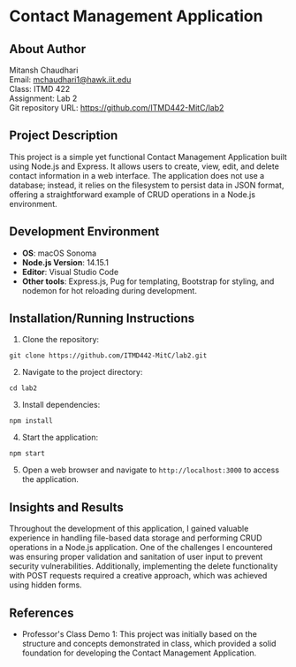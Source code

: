 
# Contact Management Application

## About Author
Mitansh Chaudhari  
Email: mchaudhari1@hawk.iit.edu  
Class: ITMD 422  
Assignment: Lab 2  
Git repository URL: https://github.com/ITMD442-MitC/lab2

## Project Description
This project is a simple yet functional Contact Management Application built using Node.js and Express. It allows users to create, view, edit, and delete contact information in a web interface. The application does not use a database; instead, it relies on the filesystem to persist data in JSON format, offering a straightforward example of CRUD operations in a Node.js environment.

## Development Environment
- **OS**: macOS Sonoma
- **Node.js Version**: 14.15.1
- **Editor**: Visual Studio Code
- **Other tools**: Express.js, Pug for templating, Bootstrap for styling, and nodemon for hot reloading during development.

## Installation/Running Instructions
1. Clone the repository:
```
git clone https://github.com/ITMD442-MitC/lab2.git
```
2. Navigate to the project directory:
```
cd lab2
```
3. Install dependencies:
```
npm install
```
4. Start the application:
```
npm start
```
5. Open a web browser and navigate to `http://localhost:3000` to access the application.

## Insights and Results
Throughout the development of this application, I gained valuable experience in handling file-based data storage and performing CRUD operations in a Node.js application. One of the challenges I encountered was ensuring proper validation and sanitation of user input to prevent security vulnerabilities. Additionally, implementing the delete functionality with POST requests required a creative approach, which was achieved using hidden forms.

## References
- Professor's Class Demo 1: This project was initially based on the structure and concepts demonstrated in class, which provided a solid foundation for developing the Contact Management Application.
